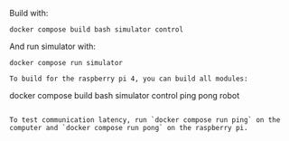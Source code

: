 Build with:
```
docker compose build bash simulator control
```
And run simulator with:
```
docker compose run simulator
```
```
To build for the raspberry pi 4, you can build all modules:
```
docker compose build bash simulator control ping pong robot
```

To test communication latency, run `docker compose run ping` on the computer and `docker compose run pong` on the raspberry pi.
